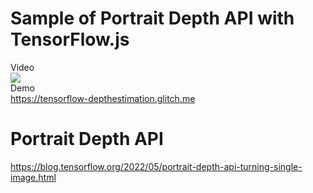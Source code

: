 # Sample of Portrait Depth API with TensorFlow.js
Video
<br>
[![](https://img.youtube.com/vi/bJUcgeUEC1s/0.jpg)](https://www.youtube.com/watch?v=bJUcgeUEC1s)
<br>
Demo
<br>
https://tensorflow-depthestimation.glitch.me

# Portrait Depth API
https://blog.tensorflow.org/2022/05/portrait-depth-api-turning-single-image.html
